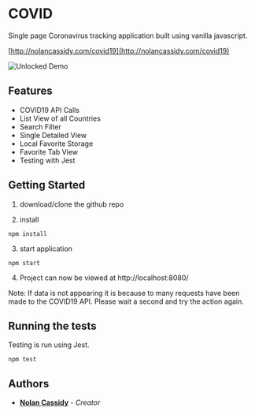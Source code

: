 # COVID

Single page Coronavirus tracking application built using vanilla javascript.

[http://nolancassidy.com/covid19](http://nolancassidy.com/covid19)

![Unlocked Demo](flow.gif)

## Features

* COVID19 API Calls
* List View of all Countries
* Search Filter
* Single Detailed View
* Local Favorite Storage
* Favorite Tab View
* Testing with Jest

## Getting Started

1. download/clone the github repo

2. install
```
npm install
```

3. start application
```
npm start
```

4. Project can now be viewed at http://localhost:8080/

Note: If data is not appearing it is because to many requests have been made to the COVID19 API. Please wait a second and try the action again.

## Running the tests

Testing is run using Jest.

```
npm test
```

## Authors

* **[Nolan Cassidy](https://github.com/NolanCassidy)** - *Creator*
